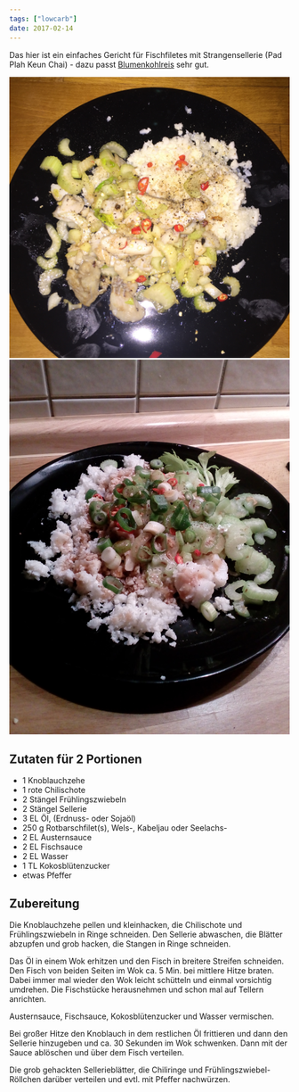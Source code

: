 ```yaml
---
tags: ["lowcarb"]
date: 2017-02-14
---
```


Das hier ist ein einfaches Gericht für Fischfiletes mit Strangensellerie (Pad Plah Keun Chai) - dazu passt [Blumenkohlreis](../beilagen/Blumenkohlreis.html) sehr gut.

![](../img/gebratenes-fischfilet-mit-stangensellerie.jpg)
![](../img/gebratenes-fischfilet-mit-stangensellerie-2.jpg)

## Zutaten für 2 Portionen
- 1 		Knoblauchzehe
- 1 		rote Chilischote
- 2   		Stängel Frühlingszwiebeln
- 2 		Stängel Sellerie
- 3 EL 		Öl, (Erdnuss- oder Sojaöl)
- 250 g 	Rotbarschfilet(s), Wels-, Kabeljau oder Seelachs-
- 2 EL 		Austernsauce
- 2 EL 		Fischsauce
- 2 EL 		Wasser
- 1 TL 		Kokosblütenzucker
-  etwas Pfeffer

## Zubereitung

Die Knoblauchzehe pellen und kleinhacken, die Chilischote und Frühlingszwiebeln in Ringe schneiden. Den Sellerie abwaschen, die Blätter abzupfen und grob hacken, die Stangen in Ringe schneiden.

Das Öl in einem Wok erhitzen und den Fisch in breitere Streifen schneiden. Den Fisch von beiden Seiten im Wok ca. 5 Min. bei mittlere Hitze braten. Dabei immer mal wieder den Wok leicht schütteln und einmal vorsichtig umdrehen. Die Fischstücke herausnehmen und schon mal auf Tellern anrichten.

Austernsauce, Fischsauce, Kokosblütenzucker und Wasser vermischen.

Bei großer Hitze den Knoblauch in dem restlichen Öl frittieren und dann den Sellerie hinzugeben und ca. 30 Sekunden im Wok schwenken. Dann mit der Sauce ablöschen und über dem Fisch verteilen.

Die grob gehackten Sellerieblätter, die Chiliringe und Frühlingszwiebel-Röllchen darüber verteilen und evtl. mit Pfeffer nachwürzen.

